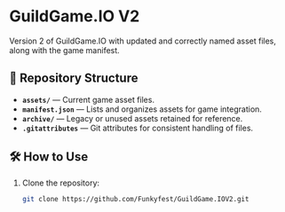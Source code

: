 # GuildGame.IO V2

Version 2 of GuildGame.IO with updated and correctly named asset files, along with the game manifest.

## 📂 Repository Structure
- **`assets/`** — Current game asset files.
- **`manifest.json`** — Lists and organizes assets for game integration.
- **`archive/`** — Legacy or unused assets retained for reference.
- **`.gitattributes`** — Git attributes for consistent handling of files.

## 🛠 How to Use
1. Clone the repository:
   ```bash
   git clone https://github.com/Funkyfest/GuildGame.IOV2.git
